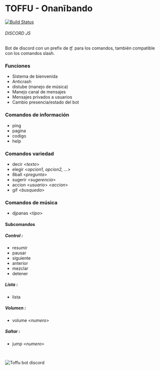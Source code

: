 # TOFFU - Onanībando

[![Build Status](https://travis-ci.org/joemccann/dillinger.svg?branch=master)](https://travis-ci.org/joemccann/dillinger)

###### DISCORD JS
Bot de discord con un prefix de *tf.* para los comandos, también compatible con los comandos slash.

### Funciones
* Sistema de bienvenida
* Anticrash
* distube (manejo de música)
* Manejo canal de mensajes
* Mensajes privados a usuarios
* Cambio presencia/estado del bot

### Comandos de información
* ping
* pagina
* codigo
* help

### Comandos variedad
* decir <*texto*>
* elegir <*opcion1, opcion2, ...*>
* 8ball <*pregunta*>
* sugerir <*sugerencia*>
* accion <*usuario*> <*accion*>
* gif <*busqueda*>

### Comandos de música
* djpanas <*tipo*>

#### Subcomandos

##### Control :
* resumir
* pausar
* siguiente
* anterior
* mezclar
* detener

##### Lista :
* lista

##### Volumen :
* volume <*numero*>

##### Saltar :
* jump <*numero*>

<br>


![Toffu bot discord](https://i.imgur.com/0qZPVzN.png "Toffu")